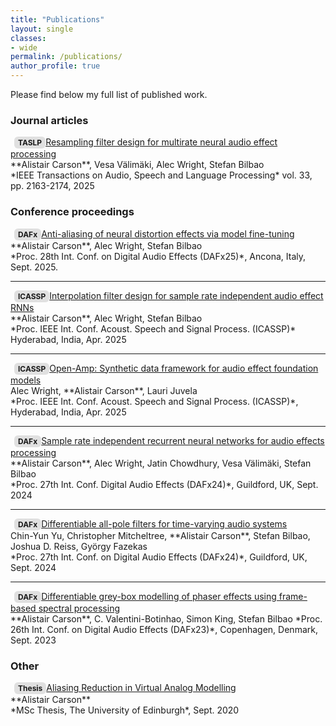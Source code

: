 ```yaml
---
title: "Publications"
layout: single
classes:
- wide
permalink: /publications/
author_profile: true
---
```


Please find below my full list of published work.

### Journal articles

<span style="display:inline-block; padding:2px 6px; margin-left:6px; background:#e0e0e0; border-radius:6px; font-size:12px; font-weight:bold;">
TASLP
</span><a href="https://arxiv.org/pdf/2501.18470" target="_blank" rel="noopener noreferrer">Resampling filter design for multirate neural audio effect processing</a><br>
**Alistair Carson**, Vesa Välimäki, Alec Wright, Stefan Bilbao  <br>
*IEEE Transactions on Audio, Speech and Language Processing* vol. 33, pp. 2163-2174, 2025


### Conference proceedings

<span style="display:inline-block; padding:2px 6px; margin-left:6px; background:#e0e0e0; border-radius:6px; font-size:12px; font-weight:bold;">
DAFx
</span><a href="https://arxiv.org/pdf/2505.11375" target="_blank" rel="noopener noreferrer">Anti-aliasing of neural distortion effects via model fine-tuning</a><br>
**Alistair Carson**, Alec Wright, Stefan Bilbao  <br>
*Proc. 28th Int. Conf. on Digital Audio Effects (DAFx25)*, Ancona, Italy, Sept. 2025.


---

<span style="display:inline-block; padding:2px 6px; margin-left:6px; background:#e0e0e0; border-radius:6px; font-size:12px; font-weight:bold;">
ICASSP
</span><a href="https://arxiv.org/pdf/2409.15884" target="_blank" rel="noopener noreferrer">Interpolation filter design for sample rate independent audio effect RNNs</a><br>
**Alistair Carson**, Alec Wright, Stefan Bilbao  <br>
*Proc. IEEE Int. Conf. Acoust. Speech and Signal Process. (ICASSP)* Hyderabad, India, Apr. 2025

---

<span style="display:inline-block; padding:2px 6px; margin-left:6px; background:#e0e0e0; border-radius:6px; font-size:12px; font-weight:bold;">
ICASSP
</span><a href="https://arxiv.org/pdf/2411.14972" target="_blank" rel="noopener noreferrer">Open-Amp: Synthetic data framework for audio effect foundation models</a><br>
Alec Wright, **Alistair Carson**, Lauri Juvela  <br>
*Proc. IEEE Int. Conf. Acoust. Speech and Signal Process. (ICASSP)*, Hyderabad, India, Apr. 2025 

---

<span style="display:inline-block; padding:2px 6px; margin-left:6px; background:#e0e0e0; border-radius:6px; font-size:12px; font-weight:bold;">
DAFx
</span><a href="https://arxiv.org/pdf/2406.06293" target="_blank" rel="noopener noreferrer">Sample rate independent recurrent neural networks for audio effects processing</a><br>
**Alistair Carson**, Alec Wright, Jatin Chowdhury, Vesa Välimäki, Stefan Bilbao  <br>
*Proc. 27th Int. Conf. Digital Audio Effects (DAFx24)*, Guildford, UK, Sept. 2024

---

<span style="display:inline-block; padding:2px 6px; margin-left:6px; background:#e0e0e0; border-radius:6px; font-size:12px; font-weight:bold;">
DAFx
</span><a href="https://arxiv.org/pdf/2404.07970" target="_blank" rel="noopener noreferrer">Differentiable all-pole filters for time-varying audio systems</a><br>
Chin-Yun Yu, Christopher Mitcheltree, **Alistair Carson**, Stefan Bilbao, Joshua D. Reiss, György Fazekas  <br>
*Proc. 27th Int. Conf. on Digital Audio Effects (DAFx24)*, Guildford, UK, Sept. 2024

---

<span style="display:inline-block; padding:2px 6px; margin-left:6px; background:#e0e0e0; border-radius:6px; font-size:12px; font-weight:bold;">
DAFx
</span><a href="https://arxiv.org/pdf/2306.01332" target="_blank" rel="noopener noreferrer">Differentiable grey-box modelling of phaser effects using frame-based spectral processing</a><br>
**Alistair Carson**, C. Valentini-Botinhao, Simon King, Stefan Bilbao  
*Proc. 26th Int. Conf. on Digital Audio Effects (DAFx23)*, Copenhagen, Denmark, Sept. 2023 

### Other

<span style="display:inline-block; padding:2px 6px; margin-left:6px; background:#e0e0e0; border-radius:6px; font-size:12px; font-weight:bold;">
Thesis
</span><a href="https://www.researchgate.net/publication/344362244_Aliasing_Reduction_in_Virtual_Analogue_Modelling" target="_blank" rel="noopener noreferrer">Aliasing Reduction in Virtual Analog Modelling</a><br>
**Alistair Carson** <br>
*MSc Thesis, The University of Edinburgh*, Sept. 2020 
